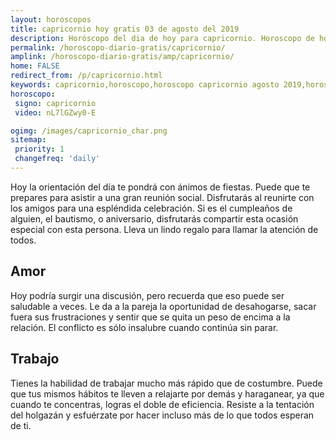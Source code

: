 ```yaml
---
layout: horoscopos
title: capricornio hoy gratis 03 de agosto del 2019 
description: Horóscopo del dia de hoy para capricornio. Horoscopo de hoy 03 de agosto del 2019. Las predicciones de amor, trabajo, vida personal gratis.
permalink: /horoscopo-diario-gratis/capricornio/
amplink: /horoscopo-diario-gratis/amp/capricornio/
home: FALSE
redirect_from: /p/capricornio.html
keywords: capricornio,horoscopo,horoscopo capricornio agosto 2019,horoscopo capricornio hoy,tarot capricornio agosto 2019,horoscopo capricornio,tarot capricornio hoy,horoscopo de hoy,horoscopo diario,tarot del amor,horoscopo de hoy capricornio,horoscopo diario del tarot, Horoscopo de hoy capricornio 03 de agosto del 2019,horóscopo del día
horoscopo:
 signo: capricornio
 video: nL7lGZwy0-E

ogimg: /images/capricornio_char.png
sitemap:
 priority: 1
 changefreq: 'daily'
---
```



Hoy la orientación del día te pondrá con ánimos de fiestas. Puede que te prepares para asistir a una gran reunión social. Disfrutarás al reunirte con los amigos para una espléndida celebración. Si es el cumpleaños de alguien, el bautismo, o aniversario, disfrutarás compartir esta ocasión especial con esta persona. Lleva un lindo regalo para llamar la atención de todos.

## Amor

Hoy podría surgir una discusión, pero recuerda que eso puede ser saludable a veces. Le da a la pareja la oportunidad de desahogarse, sacar fuera sus frustraciones y sentir que se quita un peso de encima a la relación. El conflicto es sólo insalubre cuando continúa sin parar.

## Trabajo

Tienes la habilidad de trabajar mucho más rápido que de costumbre. Puede que tus mismos hábitos te lleven a relajarte por demás y haraganear, ya que cuando te concentras, logras el doble de eficiencia. Resiste a la tentación del holgazán y esfuérzate por hacer incluso más de lo que todos esperan de ti.